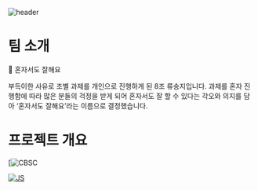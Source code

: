 ![header](https://capsule-render.vercel.app/api?type=waving&color=auto&height=300&section=header&text=CSBC&fontSize=90)
# 팀 소개
📝 혼자서도 잘해요

부득이한 사유로 조별 과제를 개인으로 진행하게 된 8조 류송지입니다. 
과제를 혼자 진행함에 따라 많은 분들의 걱정을 받게 되어 혼자서도 잘 할 수 있다는 각오와 의지를 담아 ‘혼자서도 잘해요’라는 이름으로 결정했습니다.

# 프로젝트 개요
[![CBSC](https://img.shields.io/badge/CSBC-F7DF1E?style=flat-square&logo=Android&logoColor=black)

[![JS](https://img.shields.io/badge/JavaScript-F7DF1E?style=flat-square&logo=JavaScript&logoColor=black)](github.com/Joowon0220/TODO-List)

